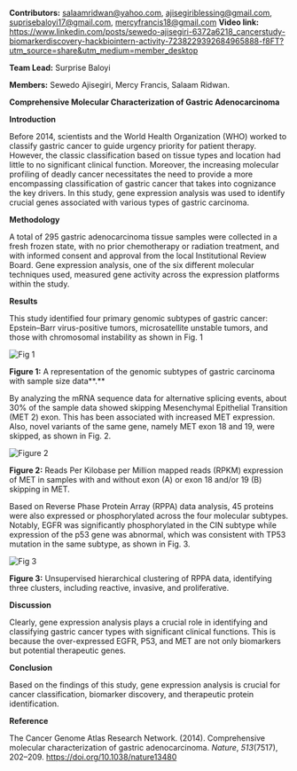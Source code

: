 **Contributors:** salaamridwan@yahoo.com, ajisegiriblessing@gmail.com, suprisebaloyi17@gmail.com, 
                      mercyfrancis18@gmail.com
**Video link:** https://www.linkedin.com/posts/sewedo-ajisegiri-6372a6218_cancerstudy-biomarkerdiscovery-hackbiointern-activity-7238229392684965888-f8FT?utm_source=share&utm_medium=member_desktop

**Team Lead:** Surprise Baloyi

**Members:** Sewedo Ajisegiri, Mercy Francis, Salaam Ridwan. 

**Comprehensive Molecular Characterization of Gastric Adenocarcinoma**

**Introduction**

Before 2014, scientists and the World Health Organization (WHO) worked to classify gastric cancer to guide urgency priority for patient therapy. However, the classic classification based on tissue types and location had little to no significant clinical function. Moreover, the increasing molecular profiling of deadly cancer necessitates the need to provide a more encompassing classification of gastric cancer that takes into cognizance the key drivers. In this study, gene expression analysis was used to identify crucial genes associated with various types of gastric carcinoma. 

**Methodology**

A total of 295 gastric adenocarcinoma tissue samples were collected in a fresh frozen state, with no prior chemotherapy or radiation treatment, and with informed consent and approval from the local Institutional Review Board. Gene expression analysis, one of the six different molecular techniques used, measured gene activity across the expression platforms within the study. 

**Results** 

This study identified four primary genomic subtypes of gastric cancer: Epstein–Barr virus-positive tumors, microsatellite unstable tumors, and those with chromosomal instability as shown in Fig. 1 


![Fig  1](https://github.com/user-attachments/assets/32904b0c-3337-4f4b-b000-ce6c43fe0718)







**Figure 1:** A representation of the genomic subtypes of gastric carcinoma with sample size data**.**

By analyzing the mRNA sequence data for alternative splicing events, about 30% of the sample data showed skipping Mesenchymal Epithelial Transition (MET 2\) exon. This has been associated with increased MET expression. Also, novel variants of the same gene, namely MET exon 18 and 19, were skipped, as shown in Fig. 2\. 




![Figure 2](https://github.com/user-attachments/assets/833fc53f-1d51-434d-a45d-66e467b4155d)





**Figure 2:** Reads Per Kilobase per Million mapped reads (RPKM) expression of MET in samples with and without exon (A) or exon 18 and/or 19 (B) skipping in MET. 

Based on Reverse Phase Protein Array (RPPA) data analysis, 45 proteins were also expressed or phosphorylated across the four molecular subtypes. Notably, EGFR was significantly phosphorylated in the CIN subtype while expression of the p53 gene was abnormal, which was consistent with TP53 mutation in the same subtype, as shown in Fig. 3\. 




![Fig  3](https://github.com/user-attachments/assets/b9d252d0-e8fc-4e13-9846-67d2a80fe0a0)






**Figure 3:** Unsupervised hierarchical clustering of RPPA data, identifying three clusters, including reactive, invasive, and proliferative.

**Discussion**

Clearly, gene expression analysis plays a crucial role in identifying and classifying gastric cancer types with significant clinical functions. This is because the over-expressed EGFR, P53, and MET are not only biomarkers but potential therapeutic genes. 

**Conclusion**

Based on the findings of this study, gene expression analysis is crucial for cancer classification, biomarker discovery, and therapeutic protein identification.  

**Reference**

The Cancer Genome Atlas Research Network. (2014). Comprehensive molecular characterization of gastric adenocarcinoma. *Nature*, *513*(7517), 202–209. https://doi.org/10.1038/nature13480

